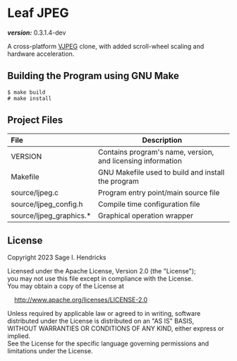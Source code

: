 # Leaf JPEG

___version:___ 0.3.1.4-dev

A cross-platform [VJPEG](http://stereopsis.com/vjpeg/) clone, with added scroll-wheel scaling and hardware acceleration.


## Building the Program using GNU Make

```
$ make build
# make install
```

## Project Files

| File | Description |
|:-----|-----------|
| VERSION | Contains program's name, version, and licensing information |
| Makefile | GNU Makefile used to build and install the program |
| source/ljpeg.c | Program entry point/main source file |
| source/ljpeg\_config.h | Compile time configuration file |
| source/ljpeg\_graphics.\* | Graphical operation wrapper |


## License

Copyright 2023 Sage I. Hendricks   

Licensed under the Apache License, Version 2.0 (the "License");  
you may not use this file except in compliance with the License.  
You may obtain a copy of the License at  

[//]: # ( add 4 unit "tab" )
&nbsp;&nbsp;&nbsp;&nbsp;<http://www.apache.org/licenses/LICENSE-2.0>  

Unless required by applicable law or agreed to in writing, software  
distributed under the License is distributed on an "AS IS" BASIS,  
WITHOUT WARRANTIES OR CONDITIONS OF ANY KIND, either express or implied.  
See the License for the specific language governing permissions and  
limitations under the License.  

